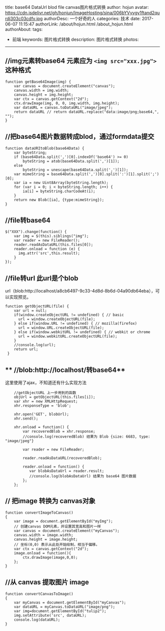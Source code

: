 title: base64 DataUrl blod file canvas图片格式转换
author: hojun
avatar: https://cdn.jsdelivr.net/gh/honjun/ImageHosting/sina/006bYVyvgy1ftand2qurdj303c03cdfv.jpg
authorDesc: 一个好奇的人
categories: 技术
date: 2017-06-07 11:15:47
authorLink: /about/hojun.html /about_hojun.html
authorAbout:
tags:
 - 前端
keywords: 图片格式转换
description: 图片格式转换
photos:
---

## **//img元素转base64 元素应为 `<img src="xxx.jpg">`这种格式**

```
function getBase64Image(img) {
    var canvas = document.createElement("canvas");
    canvas.width = img.width;
    canvas.height = img.height;
    var ctx = canvas.getContext("2d");
    ctx.drawImage(img, 0, 0, img.width, img.height);
    var dataURL = canvas.toDataURL("image/jpeg");
    return dataURL // return dataURL.replace("data:image/png;base64,", ""); 
}
```

## **//把base64图片数据转成blod，通过formdata提交**

```
function dataURItoBlob(base64Data) {
	var byteString;
	if (base64Data.split(',')[0].indexOf('base64') >= 0)
	    byteString = atob(base64Data.split(',')[1]);
	else
	    byteString = unescape(base64Data.split(',')[1]);
	var mimeString = base64Data.split(',')[0].split(':')[1].split(';')[0];
	var ia = new Uint8Array(byteString.length);
	for (var i = 0; i < byteString.length; i++) {
		ia[i] = byteString.charCodeAt(i);
	}
	return new Blob([ia], {type:mimeString});
}
```

## **//file转base64**

```
$("XXX").change(function() {
	var img = $(this).siblings("img");
	var reader = new FileReader();
    reader.readAsDataURL(this.files[0]);
    reader.onload = function (e) { 
      img.attr('src',this.result); 
    }
});
```

## **//file转url 此url是个blob**

 url（blob:http://localhost/a8cb6497-9c33-4d8d-8b6d-04a90db64eba），可以实现预览。

```
function getObjectURL(file) {
    var url = null;
    if(window.createObjectURL != undefined) { // basic
      url = window.createObjectURL(file);
    } else if(window.URL != undefined) { // mozilla(firefox)
      url = window.URL.createObjectURL(file);
    } else if(window.webkitURL != undefined) { // webkit or chrome
      url = window.webkitURL.createObjectURL(file);
    }
    //console.log(url);
    return url;
 }
```

## ** //blob:http://localhost/转base64**

这里使用了ajax，不知道还有什么实现方法
```
    //getObjectURL 上一步用到的函数
    objUrl = getObjectURL(this.files[i]);
    var xhr = new XMLHttpRequest;
    xhr.responseType = 'blob';
    
    xhr.open('GET', blobUrl);
    xhr.send();
    
    xhr.onload = function() {
        var recoveredBlob = xhr.response;
        //console.log(recoveredBlob) 结果为 Blob {size: 6683, type: "image/jpeg"}
        
        var reader = new FileReader;
        
        reader.readAsDataURL(recoveredBlob);
        
        reader.onload = function() {
           var blobAsDataUrl = reader.result;
           //console.log(blobAsDataUrl) 结果为 base64 图片数据
        };
    };
```

## **// 把image 转换为 canvas对象**

```
function convertImageToCanvas()
{
    var image = document.getElementById("myImg");
    // 创建canvas DOM元素，并设置其宽高和图片一样
    var canvas = document.createElement("myCanvas");
    canvas.width = image.width;
    canvas.height = image.height;
    // 坐标(0,0) 表示从此处开始绘制，相当于偏移。
    var ctx = canvas.getContext("2d");
    image.onload = function(){
        ctx.drawImage(image,0,0);
    };
}
```

## **//从 canvas 提取图片 image**

```
function convertCanvasToImage()
{
    var myCanvas = document.getElementById("myCanvas");
    var dataURL = myCanvas.toDataURL("image/png");
    var img=document.getElementById("tulip2");
    img.setAttribute('src', dataURL);
    console.log(dataURL);
}
```